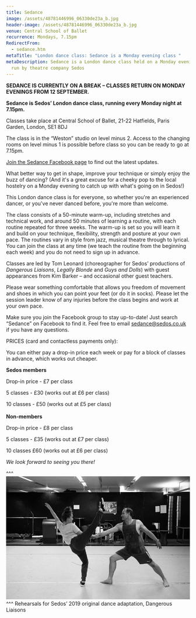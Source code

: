 ```yaml
---
title: Sedance
image: /assets/48781446996_06330de23a_b.jpg
header-image: /assets/48781446996_06330de23a_b.jpg
venue: Central School of Ballet
recurrence: Mondays, 7.15pm
RedirectFrom:
  - sedance.htm
metaTitle: "London dance class: Sedance is a Monday evening class "
metaDescription: Sedance is a London dance class held on a Monday evening and
  run by theatre company Sedos
---
```

**SEDANCE IS CURRENTLY ON A BREAK – CLASSES RETURN ON MONDAY EVENINGS FROM 12 SEPTEMBER.** 

**Sedance is Sedos’ London dance class, running every Monday night at 7.15pm.** 

Classes take place at Central School of Ballet, 21-22 Hatfields, Paris Garden, London, SE1 8DJ 

The class is in the “Weston” studio on level minus 2. Access to the changing rooms on level minus 1 is possible before class so you can be ready to go at 7.15pm.

[Join the Sedance Facebook page](https://www.facebook.com/groups/328763023951811/) to find out the latest updates.

What better way to get in shape, improve your technique or simply enjoy the buzz of dancing? (And it's a great excuse for a cheeky pop to the local hostelry on a Monday evening to catch up with what's going on in Sedos!)

This London dance class is for everyone, so whether you're an experienced dancer, or you've never danced before, you're more than welcome.

The class consists of a 50-minute warm-up, including stretches and technical work, and around 50 minutes of learning a routine, with each routine repeated for three weeks. The warm-up is set so you will learn it and build on your technique, flexibility, strength and posture at your own pace. The routines vary in style from jazz, musical theatre through to lyrical. You can join the class at any time (we teach the routine from the beginning each week) and you do not need to sign up in advance.

Classes are led by Tom Leonard (choreographer for Sedos’ productions of *Dangerous Liaisons*, *Legally Blonde* and *Guys and Dolls*) with guest appearances from Kim Barker – and occasional other guest teachers.

Please wear something comfortable that allows you freedom of movement and shoes in which you can point your feet (or do it in socks). Please let the session leader know of any injuries before the class begins and work at your own pace.

Make sure you join the Facebook group to stay up-to-date! Just search “Sedance” on Facebook to find it. Feel free to email sedance@sedos.co.uk if you have any questions.

PRICES (card and contactless payments only):

You can either pay a drop-in price each week or pay for a block of classes in advance, which works out cheaper. 

**Sedos members**

Drop-in price - £7 per class

5 classes - £30 (works out at £6 per class)

10 classes - £50 (works out at £5 per class)\
\
**Non-members**

Drop-in price - £8 per class

5 classes - £35 (works out at £7 per class)

10 classes £60 (works out at £6 per class)

*We look forward to seeing you there!*

^^^ ![Rehearsals for Sedos’ 2019 original dance adaptation, Dangerous Liaisons, which featured many regulars from Sedance, Sedos’ London dance class](/assets/48781085673_2a459c1bb7_c.jpg)
^^^ Rehearsals for Sedos’ 2019 original dance adaptation, Dangerous Liaisons